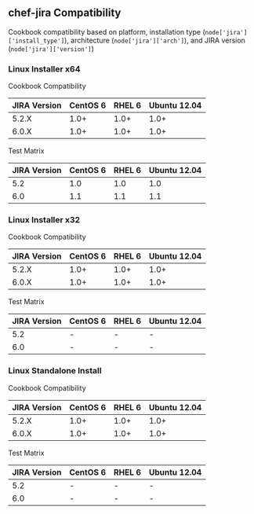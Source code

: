 ## chef-jira Compatibility ##

Cookbook compatibility based on platform, installation type (`node['jira']['install_type']`), architecture (`node['jira']['arch']`), and JIRA version (`node['jira']['version']`)

### Linux Installer x64 ###

Cookbook Compatibility

JIRA Version | CentOS 6 | RHEL 6 | Ubuntu 12.04
-------------|----------|--------|-------------
5.2.X        | 1.0+     | 1.0+   | 1.0+
6.0.X        | 1.0+     | 1.0+   | 1.0+

Test Matrix

JIRA Version | CentOS 6 | RHEL 6 | Ubuntu 12.04
-------------|----------|--------|-------------
5.2          | 1.0      | 1.0    | 1.0
6.0          | 1.1      | 1.1    | 1.1

### Linux Installer x32 ###

Cookbook Compatibility

JIRA Version | CentOS 6 | RHEL 6 | Ubuntu 12.04
-------------|----------|--------|-------------
5.2.X        | 1.0+     | 1.0+   | 1.0+
6.0.X        | 1.0+     | 1.0+   | 1.0+

Test Matrix

JIRA Version | CentOS 6 | RHEL 6 | Ubuntu 12.04
-------------|----------|--------|-------------
5.2          | -        | -      | -
6.0          | -        | -      | -

### Linux Standalone Install ###

Cookbook Compatibility

JIRA Version | CentOS 6 | RHEL 6 | Ubuntu 12.04
-------------|----------|--------|-------------
5.2.X        | 1.0+     | 1.0+   | 1.0+
6.0.X        | 1.0+     | 1.0+   | 1.0+

Test Matrix

JIRA Version | CentOS 6 | RHEL 6 | Ubuntu 12.04
-------------|----------|--------|-------------
5.2          | -        | -      | -
6.0          | -        | -      | -

